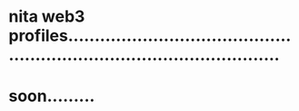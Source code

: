 # nita web3 profiles.............................................................................................
# soon.........

